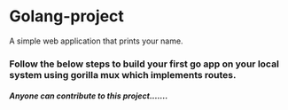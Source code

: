 # Golang-project
A simple web application that prints your name.

###  Follow the below steps to build your first go app on your local system using gorilla mux which implements routes.

##### Anyone can contribute to this project.......


